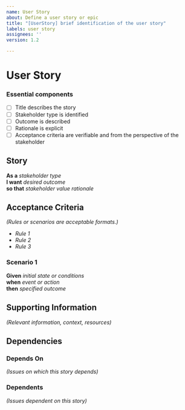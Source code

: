 ```yaml
---
name: User Story
about: Define a user story or epic
title: "[UserStory] brief identification of the user story"
labels: user story
assignees: ''
version: 1.2

---
```


# User Story
### Essential components
- [ ] Title describes the story
- [ ] Stakeholder type is identified
- [ ] Outcome is described
- [ ] Rationale is explicit
- [ ] Acceptance criteria are verifiable and from the perspective of the stakeholder

## Story
**As a**  _stakeholder type_  
**I want**  _desired outcome_  
**so that**  _stakeholder value rationale_  

## Acceptance Criteria
_(Rules or scenarios are acceptable formats.)_

* _Rule 1_
* _Rule 2_
* _Rule 3_

### Scenario 1
**Given**  _initial state or conditions_  
**when**  _event or action_  
**then**  _specified outcome_  


## Supporting Information
_(Relevant information, context, resources)_

## Dependencies
### Depends On
_(Issues on which this story depends)_
### Dependents
_(Issues dependent on this story)_

